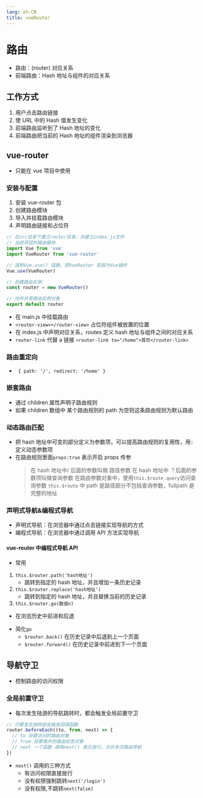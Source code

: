 ```yaml
---
lang: zh-CN
title: vueRouter
---
```


# 路由

- 路由：(router) 对应关系
- 前端路由：Hash 地址与组件的对应关系

## 工作方式

1. 用户点击路由链接
2. 使 URL 中的 Hash 值发生变化
3. 前端路由监听到了 Hash 地址的变化
4. 前端路由把当前的 Hash 地址的组件渲染到浏览器

## vue-router

- 只能在 vue 项目中使用

### 安装与配置

1. 安装 vue-router 包
2. 创建路由模块
3. 导入并挂载路由模块
4. 声明路由链接和占位符

```js
// 在src目录下建立router目录，并建立index.js文件
// 当前项目的路由模块
import Vue from 'vue'
import VueRouter from 'vue-router'

// 调用Vue.use() 函数，把VueRouter 安装为Vue插件
Vue.use(VueRouter)

// 创建路由实例
const router = new VueRouter()

// 向外共享路由实例对象
export default router
```

- 在 main.js 中挂载路由
- `<router-view></router-view>` 占位符组件被放置的位置
- 在 index.js 中声明对应关系，routes 定义 hash 地址与组件之间的对应关系
- `router-link` 代替 a 链接 `<router-link to="/home">首页</router-link>`

### 路由重定向

- ` { path: '/', redirect: '/home' }`

### 嵌套路由

- 通过 children 属性声明子路由规则
- 如果 children 数组中 某个路由规则的 path 为空则这条路由规则为默认路由

### 动态路由匹配

- 把 hash 地址中可变的部分定义为参数项，可以提高路由规则的复用性，用`:`定义动态参数项
- 在路由规则里面`props:true` 表示开启 props 传参
  > 在 hash 地址中/ 后面的参数叫做 路径参数
  > 在 hash 地址中 ？后面的参数项叫做查询参数
  > 在路由参数对象中，使用`this.$route.query`访问查询参数
  > `this.$route` 中 path 是路径部分不包括查询参数，fullpath 是完整的地址

### 声明式导航&编程式导航

- 声明式导航：在浏览器中通过点击链接实现导航的方式
- 编程式导航：在浏览器中通过调用 API 方法实现导航

#### vue-router 中编程式导航 API

- 常用

1. `this.$router.path('hash地址')`
   - 跳转到指定的 hash 地址，并且增加一条历史记录
2. `this.$router.replace('hash地址')`
   - 跳转到指定的 hash 地址，并且替换当前的历史记录
3. `this.$router.go(数值n)`

- 在浏览历史中前进和后退

* 简化`go`
  - `$router.back()` 在历史记录中后退到上一个页面
  - `$router.forward()` 在历史记录中前进到下一个页面

## 导航守卫

- 控制路由的访问权限

### 全局前置守卫

- 每次发生陆游的导航跳转时，都会触发全局前置守卫

```js
// 只要发生跳转就会触发回调函数
router.beforeEach((to, from, next) => {
  // to 将要访问的路由对象
  // from 将要离开的路由信息对象
  // next 一个函数 调用next() 表示放行，允许本次路由导航
})
```

- `next()` 调用的三种方式
  - 有访问权限直接放行
  - 没有权限强制跳转`next('/login')`
  - 没有权限,不跳转`next(false)`
